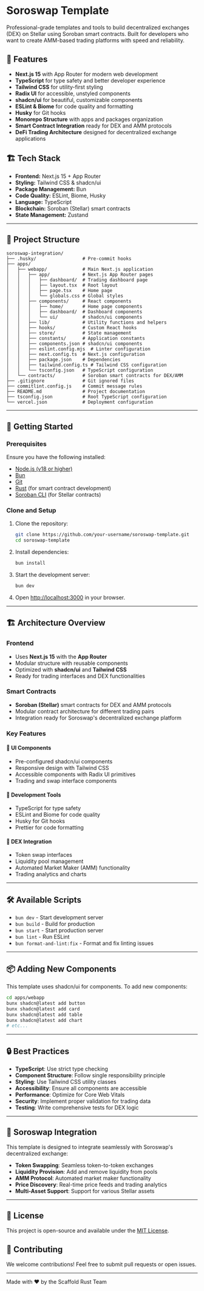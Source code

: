 # Soroswap Template

Professional-grade templates and tools to build decentralized exchanges (DEX) on Stellar using Soroban smart contracts. Built for developers who want to create AMM-based trading platforms with speed and reliability.

## 🚀 Features

- **Next.js 15** with App Router for modern web development
- **TypeScript** for type safety and better developer experience
- **Tailwind CSS** for utility-first styling
- **Radix UI** for accessible, unstyled components
- **shadcn/ui** for beautiful, customizable components
- **ESLint & Biome** for code quality and formatting
- **Husky** for Git hooks
- **Monorepo Structure** with apps and packages organization
- **Smart Contract Integration** ready for DEX and AMM protocols
- **DeFi Trading Architecture** designed for decentralized exchange applications

## 🏗 Tech Stack

- **Frontend:** Next.js 15 + App Router
- **Styling:** Tailwind CSS & shadcn/ui
- **Package Management:** Bun
- **Code Quality:** ESLint, Biome, Husky
- **Language:** TypeScript
- **Blockchain:** Soroban (Stellar) smart contracts
- **State Management:** Zustand

---

## 📂 Project Structure

```
soroswap-integration/
├── .husky/                 # Pre-commit hooks
├── apps/
│   ├── webapp/             # Main Next.js application
│   │   ├── app/            # Next.js App Router pages
│   │   │   ├── dashboard/  # Trading dashboard page
│   │   │   ├── layout.tsx  # Root layout
│   │   │   ├── page.tsx    # Home page
│   │   │   └── globals.css # Global styles
│   │   ├── components/     # React components
│   │   │   ├── home/       # Home page components
│   │   │   ├── dashboard/  # Dashboard components
│   │   │   └── ui/         # shadcn/ui components
│   │   ├── lib/            # Utility functions and helpers
│   │   ├── hooks/          # Custom React hooks
│   │   ├── store/          # State management
│   │   ├── constants/      # Application constants
│   │   ├── components.json # shadcn/ui components
│   │   ├── eslint.config.mjs  # Linter configuration
│   │   ├── next.config.ts  # Next.js configuration
│   │   ├── package.json    # Dependencies
│   │   ├── tailwind.config.ts # Tailwind CSS configuration
│   │   └── tsconfig.json   # TypeScript configuration
│   └── contracts/          # Soroban smart contracts for DEX/AMM
├── .gitignore              # Git ignored files
├── commitlint.config.js    # Commit message rules
├── README.md               # Project documentation
├── tsconfig.json           # Root TypeScript configuration
└── vercel.json             # Deployment configuration
```

---

## 🏃 Getting Started

### Prerequisites

Ensure you have the following installed:

- [Node.js (v18 or higher)](https://nodejs.org/)
- [Bun](https://bun.sh/)
- [Git](https://git-scm.com/)
- [Rust](https://rustup.rs/) (for smart contract development)
- [Soroban CLI](https://soroban.stellar.org/docs/getting-started/setup) (for Stellar contracts)

### Clone and Setup

1. Clone the repository:

   ```bash
   git clone https://github.com/your-username/soroswap-template.git
   cd soroswap-template
   ```

2. Install dependencies:

   ```bash
   bun install
   ```

3. Start the development server:

   ```bash
   bun dev
   ```

4. Open [http://localhost:3000](http://localhost:3000) in your browser.

---

## 🏗 Architecture Overview

### Frontend

- Uses **Next.js 15** with the **App Router**
- Modular structure with reusable components
- Optimized with **shadcn/ui** and **Tailwind CSS**
- Ready for trading interfaces and DEX functionalities

### Smart Contracts

- **Soroban (Stellar)** smart contracts for DEX and AMM protocols
- Modular contract architecture for different trading pairs
- Integration ready for Soroswap's decentralized exchange platform

### Key Features

#### 🎨 UI Components

- Pre-configured shadcn/ui components
- Responsive design with Tailwind CSS
- Accessible components with Radix UI primitives
- Trading and swap interface components

#### 🔧 Development Tools

- TypeScript for type safety
- ESLint and Biome for code quality
- Husky for Git hooks
- Prettier for code formatting

#### 💱 DEX Integration

- Token swap interfaces
- Liquidity pool management
- Automated Market Maker (AMM) functionality
- Trading analytics and charts

---

## 🛠 Available Scripts

- `bun dev` - Start development server
- `bun build` - Build for production
- `bun start` - Start production server
- `bun lint` - Run ESLint
- `bun format-and-lint:fix` - Format and fix linting issues

---

## 📦 Adding New Components

This template uses shadcn/ui for components. To add new components:

```bash
cd apps/webapp
bunx shadcn@latest add button
bunx shadcn@latest add card
bunx shadcn@latest add table
bunx shadcn@latest add chart
# etc...
```

---

## 🔒 Best Practices

- **TypeScript**: Use strict type checking
- **Component Structure**: Follow single responsibility principle
- **Styling**: Use Tailwind CSS utility classes
- **Accessibility**: Ensure all components are accessible
- **Performance**: Optimize for Core Web Vitals
- **Security**: Implement proper validation for trading data
- **Testing**: Write comprehensive tests for DEX logic

---

## 🚀 Soroswap Integration

This template is designed to integrate seamlessly with Soroswap's decentralized exchange:

- **Token Swapping**: Seamless token-to-token exchanges
- **Liquidity Provision**: Add and remove liquidity from pools
- **AMM Protocol**: Automated market maker functionality
- **Price Discovery**: Real-time price feeds and trading analytics
- **Multi-Asset Support**: Support for various Stellar assets

---

## 📜 License

This project is open-source and available under the [MIT License](LICENSE).

## 🚀 Contributing

We welcome contributions! Feel free to submit pull requests or open issues.

---

Made with ❤️ by the Scaffold Rust Team
